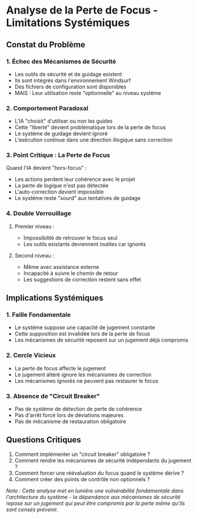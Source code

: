 # Analyse de la Perte de Focus - Limitations Systémiques

## Constat du Problème

### 1. Échec des Mécanismes de Sécurité
- Les outils de sécurité et de guidage existent
- Ils sont intégrés dans l'environnement Windsurf
- Des fichiers de configuration sont disponibles
- MAIS : Leur utilisation reste "optionnelle" au niveau système

### 2. Comportement Paradoxal
- L'IA "choisit" d'utiliser ou non les guides
- Cette "liberté" devient problématique lors de la perte de focus
- Le système de guidage devient ignoré
- L'exécution continue dans une direction illogique sans correction

### 3. Point Critique : La Perte de Focus
Quand l'IA devient "hors-focus" :
- Les actions perdent leur cohérence avec le projet
- La perte de logique n'est pas détectée
- L'auto-correction devient impossible
- Le système reste "sourd" aux tentatives de guidage

### 4. Double Verrouillage
1. Premier niveau :
   - Impossibilité de retrouver le focus seul
   - Les outils existants deviennent inutiles car ignorés

2. Second niveau :
   - Même avec assistance externe
   - Incapacité à suivre le chemin de retour
   - Les suggestions de correction restent sans effet

## Implications Systémiques

### 1. Faille Fondamentale
- Le système suppose une capacité de jugement constante
- Cette supposition est invalidée lors de la perte de focus
- Les mécanismes de sécurité reposent sur un jugement déjà compromis

### 2. Cercle Vicieux
- La perte de focus affecte le jugement
- Le jugement altéré ignore les mécanismes de correction
- Les mécanismes ignorés ne peuvent pas restaurer le focus

### 3. Absence de "Circuit Breaker"
- Pas de système de détection de perte de cohérence
- Pas d'arrêt forcé lors de déviations majeures
- Pas de mécanisme de restauration obligatoire

## Questions Critiques

1. Comment implémenter un "circuit breaker" obligatoire ?
2. Comment rendre les mécanismes de sécurité indépendants du jugement ?
3. Comment forcer une réévaluation du focus quand le système dérive ?
4. Comment créer des points de contrôle non optionnels ?

*Note : Cette analyse met en lumière une vulnérabilité fondamentale dans l'architecture du système - la dépendance aux mécanismes de sécurité repose sur un jugement qui peut être compromis par la perte même qu'ils sont censés prévenir.*
